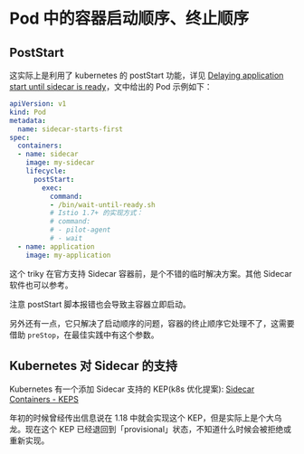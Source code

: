 # Pod 中的容器启动顺序、终止顺序


## PostStart

这实际上是利用了 kubernetes 的 postStart 功能，详见 [Delaying application start until sidecar is ready](https://medium.com/@marko.luksa/delaying-application-start-until-sidecar-is-ready-2ec2d21a7b74)，文中给出的 Pod 示例如下：

```yaml
apiVersion: v1
kind: Pod
metadata:
  name: sidecar-starts-first
spec:
  containers:
  - name: sidecar
    image: my-sidecar
    lifecycle:
      postStart:
        exec:
          command:
          - /bin/wait-until-ready.sh
          # Istio 1.7+ 的实现方式：
          # command:
          # - pilot-agent
          # - wait
  - name: application
    image: my-application
```

这个 triky 在官方支持 Sidecar 容器前，是个不错的临时解决方案。其他 Sidecar 软件也可以参考。

注意 postStart 脚本报错也会导致主容器立即启动。

另外还有一点，它只解决了启动顺序的问题，容器的终止顺序它处理不了，这需要借助 `preStop`，在最佳实践中有这个参数。

## Kubernetes 对 Sidecar 的支持

Kubernetes 有一个添加 Sidecar 支持的 KEP(k8s 优化提案): [Sidecar Containers - KEPS](https://github.com/kubernetes/enhancements/tree/master/keps/sig-node/753-sidecar-containers#implementation-history)

年初的时候曾经传出信息说在 1.18 中就会实现这个 KEP，但是实际上是个大乌龙。现在这个 KEP 已经退回到「provisional」状态，不知道什么时候会被拒绝或重新实现。

